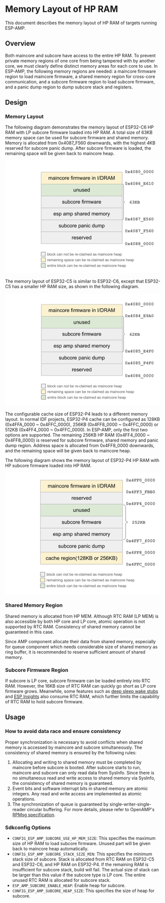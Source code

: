 # Memory Layout of HP RAM

This document describes the memory layout of HP RAM of targets running ESP-AMP.

## Overview

Both maincore and subcore have access to the entire HP RAM. To prevent private memory regions of one core from being tampered with by another core, we must clearly define distinct memory areas for each core to use. In ESP-AMP, the following memory regions are needed: a maincore firmware region to load maincore firmware, a shared memory region for cross-core communication, and a subcore firmware region to load subcore firmware, and a panic dump region to dump subcore stack and registers.

## Design

### Memory Layout

The following diagram demonstrates the memory layout of ESP32-C6 HP RAM with LP subcore firmware loaded into HP RAM. A total size of 63KB memory space can be used for subcore firmware and shared memory. Memory is allocated from 0x4087_F560 downwards, with the highest 4KB reserved for subcore panic dump. After subcore firmware is loaded, the remaining space will be given back to maincore heap.

![mem_layout_c6](./imgs/esp_amp_mem_layout_c6.png)

The memory layout of ESP32-C5 is similar to ESP32-C6, except that ESP32-C5 has a smaller HP RAM size, as shown in the following diagram.

![mem_layout_c5](./imgs/esp_amp_mem_layout_c5.png)

The configurable cache size of ESP32-P4 leads to a different memory layout. In normal IDF projects, ESP32-P4 cache can be configured as 128KB (0x4FFA_0000 ~ 0x4FFC_0000), 256KB (0x4FF8_0000 ~ 0x4FFC_0000) or 512KB (0x4FF4_0000 ~ 0x4FFC_0000). In ESP-AMP, only the first two options are supported. The remaining 256KB HP RAM (0x4FF4_0000 ~ 0x4FF8_0000) is reserved for subcore firmware, shared memory and panic dump region. Address space is allocated from 0x4FF8_0000 downwards, and the remaining space will be given back to maincore heap.

The following diagram shows the memory layout of ESP32-P4 HP RAM with HP subcore firmware loaded into HP RAM.

![mem_layout_p4](./imgs/esp_amp_mem_layout_p4.png)

### Shared Memory Region

Shared memory is allocated from HP MEM. Although RTC RAM (LP MEM) is also accessible by both HP core and LP core, atomic operation is not supported by RTC RAM. Consistency of shared memory cannot be guaranteed in this case.

Since AMP component allocate their data from shared memory, especially for queue component which needs considerable size of shared memory as ring buffer, it is recommended to reserve sufficient amount of shared memory.

### Subcore Firmware Region

If subcore is LP core, subcore firmware can be loaded entirely into RTC RAM. However, the 16KB size of RTC RAM can quickly go short as LP core firmware grows. Meanwhile, some features such as [deep sleep wake stubs](https://docs.espressif.com/projects/esp-idf/en/v5.3.1/esp32c6/api-guides/deep-sleep-stub.html) and [ESP Insights](https://insights.espressif.com/) also consume RTC RAM, which further limits the capability of RTC RAM to hold subcore firmware.

## Usage

### How to avoid data race and ensure consistency

Proper synchronization is necessary to avoid conflicts when shared memory is accessed by maincore and subcore simultaneously. The consistency of shared memory is ensured by the following rules:

1. Allocating and writing to shared memory must be completed by maincore before subcore is booted. After subcore starts to run, maincore and subcore can only read data from SysInfo. Since there is no simultaneous read and write access to shared memory via SysInfo, the consistency of shared memory is guaranteed.
2. Event bits and software interrupt bits in shared memory are atomic integers. Any read and write access are implemented as atomic operations.
3. The synchronization of queue is guaranteed by single-writer-single-reader circular buffering. For more details, please refer to OpenAMP's [RPMsg specification](https://openamp.readthedocs.io/en/latest/protocol_details/rpmsg.html).

### Sdkconfig Options

- `CONFIG_ESP_AMP_SUBCORE_USE_HP_MEM_SIZE`: This specifies the maximum size of HP RAM to load subcore firmware. Unused part will be given back to maincore heap automatically.
- `CONFIG_ESP_AMP_SUBCORE_STACK_SIZE_MIN`: This specifies the minimum stack size of subcore. Stack is allocated from RTC RAM on ESP32-C5 and ESP32-C6, and HP RAM on ESP32-P4. If the remaining RAM is insufficient for subcore stack, build will fail. The actual size of stack can be larger than this value if the subcore type is LP core. The entire unused RTC RAM is allocated for subcore stack.
- `ESP_AMP_SUBCORE_ENABLE_HEAP`: Enable heap for subcore.
- `CONFIG_ESP_AMP_SUBCORE_HEAP_SIZE`: This specifies the size of heap for subcore.

